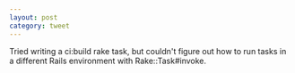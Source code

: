 ```yaml
---
layout: post
category: tweet
---
```

Tried writing a ci:build rake task, but couldn't figure out how to run tasks in a different Rails environment with Rake::Task#invoke.

